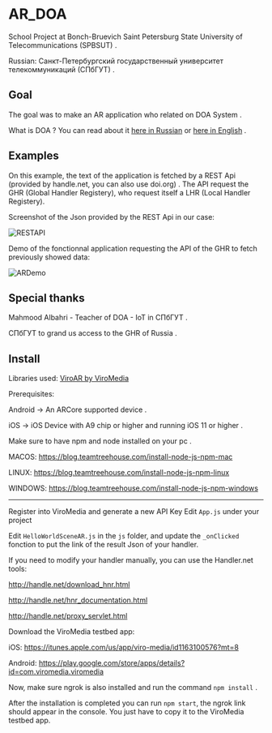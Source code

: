 # AR_DOA

School Project at Bonch-Bruevich Saint Petersburg State University of Telecommunications (SPBSUT) . 

Russian: Санкт-Петербургский государственный университет телекоммуникаций (СПбГУТ) . 

## Goal

The goal was to make an AR application who related on DOA System . 

What is DOA ?
You can read about it [here in Russian](https://github.com/BLKKKBVSIK/AR_DOA/tree/master/doc/DOA-IoT-Russian.pdf) or [here in English](https://github.com/BLKKKBVSIK/AR_DOA/tree/master/doc/DOA-IoT-English.pdf) .

## Examples

On this example, the text of the application is fetched by a REST Api (provided by handle.net, you can also use doi.org) . 
The API request the GHR (Global Handler Registery), who request itself a LHR (Local Handler Registery).

Screenshot of the Json provided by the REST Api in our case:

![RESTAPI](https://image.noelshack.com/fichiers/2019/16/5/1555626920-68747470733a2f2f696d6167652e6e6f656c736861636b2e636f6d2f66696368696572732f323031392f31362f332f313535353530353733312d73637265656e73686f742d323031392d30342d31362d61742d30312d33392d32382e706e67.png)

Demo of the fonctionnal application requesting the API of the GHR to fetch previously showed data:

![ARDemo](https://thumbs.gfycat.com/WatchfulCalmAngelwingmussel-size_restricted.gif)

## Special thanks

Mahmood Albahri - Teacher of DOA - IoT in СПбГУТ . 

СПбГУТ to grand us access to the GHR of Russia . 

## Install

Libraries used:
[ViroAR by ViroMedia](https://viromedia.com/viroar)

Prerequisites:

Android -> An ARCore supported device .

iOS -> iOS Device with A9 chip or higher and running iOS 11 or higher . 


Make sure to have npm and node installed on your pc . 

MACOS:
https://blog.teamtreehouse.com/install-node-js-npm-mac

LINUX:
https://blog.teamtreehouse.com/install-node-js-npm-linux

WINDOWS:
https://blog.teamtreehouse.com/install-node-js-npm-windows

--------------------------------------------------------

Register into ViroMedia and generate a new API Key
Edit `App.js` under your project

Edit `HelloWorldSceneAR.js` in the `js` folder, and update the `_onClicked` fonction to put the link of the result Json of your handler.


If you need to modify your handler manually, you can use the Handler.net tools:

http://handle.net/download_hnr.html

http://handle.net/hnr_documentation.html

http://handle.net/proxy_servlet.html


Download the ViroMedia testbed app:

iOS:
https://itunes.apple.com/us/app/viro-media/id1163100576?mt=8

Android:
https://play.google.com/store/apps/details?id=com.viromedia.viromedia

Now, make sure ngrok is also installed and run the command `npm install` .

After the installation is completed you can run `npm start`, the ngrok link should appear in the console.
You just have to copy it to the ViroMedia testbed app.

